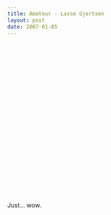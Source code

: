 ```yaml
---
title: Amateur - Lasse Gjertsen
layout: post
date: 2007-01-05
---
```


<object width="425" height="350">
<param name="movie" value="http://youtube.com/v/JzqumbhfxRo"></param>
<embed src="http://youtube.com/v/JzqumbhfxRo" 
       type="application/x-shockwave-flash" 
       width="425" 
       height="350"></embed>
</object>

Just... wow.
